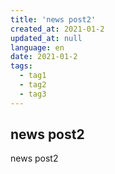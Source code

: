 ```yaml
---
title: 'news post2'
created_at: 2021-01-2
updated_at: null
language: en
date: 2021-01-2
tags:
  - tag1
  - tag2
  - tag3
---
```


## news post2

news post2
